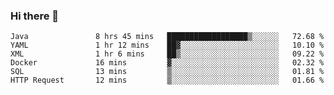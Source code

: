 ### Hi there 👋

<!--
**urzz/urzz** is a ✨ _special_ ✨ repository because its `README.md` (this file) appears on your GitHub profile.

Here are some ideas to get you started:

- 🔭 I’m currently working on ...
- 🌱 I’m currently learning ...
- 👯 I’m looking to collaborate on ...
- 🤔 I’m looking for help with ...
- 💬 Ask me about ...
- 📫 How to reach me: ...
- 😄 Pronouns: ...
- ⚡ Fun fact: ...
-->

<!--START_SECTION:waka-->

```text
Java               8 hrs 45 mins   ██████████████████▒░░░░░░   72.68 %
YAML               1 hr 12 mins    ██▓░░░░░░░░░░░░░░░░░░░░░░   10.10 %
XML                1 hr 6 mins     ██▒░░░░░░░░░░░░░░░░░░░░░░   09.22 %
Docker             16 mins         ▓░░░░░░░░░░░░░░░░░░░░░░░░   02.32 %
SQL                13 mins         ▒░░░░░░░░░░░░░░░░░░░░░░░░   01.81 %
HTTP Request       12 mins         ▒░░░░░░░░░░░░░░░░░░░░░░░░   01.66 %
```

<!--END_SECTION:waka-->

